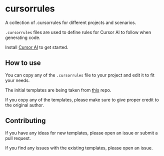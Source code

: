 # cursorrules

A collection of .cursorrules for different projects and scenarios.

`.cursorrules` files are used to define rules for Cursor AI to follow when generating code.

Install [Cursor AI](https://cursor.sh/) to get started.

## How to use

You can copy any of the `.cursorrules` file to your project and edit it to fit your needs.

The initial templates are being taken from [this](https://www.cursordirectory.com/) repo.

If you copy any of the templates, please make sure to give proper credit to the original author.

## Contributing

If you have any ideas for new templates, please open an issue or submit a pull request.

If you find any issues with the existing templates, please open an issue.
